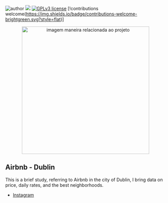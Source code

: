 ![author](https://img.shields.io/badge/author-RafaelGusmão-red.svg) [![](https://img.shields.io/badge/python-3.7+-blue.svg)](https://www.python.org/downloads/release/python-365/) [![GPLv3 license](https://img.shields.io/badge/License-GPLv3-blue.svg)](http://perso.crans.org/besson/LICENSE.html) [!contributions welcome(https://img.shields.io/badge/contributions-welcome-brightgreen.svg?style=flat)]

<p align="center">
  <img src="https://images.unsplash.com/photo-1454165804606-c3d57bc86b40?ixid=MnwxMjA3fDB8MHxwaG90by1wYWdlfHx8fGVufDB8fHx8&ixlib=rb-1.2.1&auto=format&fit=crop&w=1050&q=80" alt="imagem maneira relacionada ao projeto"height=400px >
</p>

## Airbnb - Dublin


This is a brief study, referring to Airbnb in the city of Dublin, I bring data on price, daily rates, and the best neighborhoods.


* [Instagram](https://www.instagram.com/rafaelgusmaoc/)

